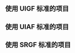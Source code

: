 ## 使用 UIGF 标准的项目
<RelativeProjectPanel>

<RelativeProject
name="genshin wish export"
desc="Easily export the Genshin Impact wish record"
url="https://github.com/biuuu/genshin-wish-export"
logo="https://s1.ax1x.com/2023/09/09/pP6xBef.png"
version="UIGF v3.0"
:thirdparty="[{type: 'github', url: 'https://github.com/biuuu/genshin-wish-export'}]"
preview="https://img.alicdn.com/imgextra/i3/1797064093/O1CN018VkZBw1g6dvTMaX9W_!!1797064093.png"
/>

<RelativeProject
name="Snap Hutao"
desc="实用的开源多功能原神工具箱"
logo="https://img.alicdn.com/imgextra/i4/1797064093/O1CN01oaGvKE1g6dut0pICS_!!1797064093.png"
url="https://hut.ao/"
version="UIGF v3.0"
:thirdparty="[{type: 'github', url: 'https://github.com/DGP-Studio/Snap.Hutao'}]"
preview="https://img.alicdn.com/imgextra/i4/1797064093/O1CN01F0AGTl1g6dvW6j28q_!!1797064093.png"
/>

<RelativeProject
name="寻空"
desc="记录旅途中发生的事"
logo="https://xunkong.cc/images/logo.640.webp"
url="https://xunkong.cc/"
version="UIGF v2.2"
:thirdparty="[{type: 'github', url: 'https://github.com/xunkong/xunkong'}]"
preview="https://file.xunkong.cc/static/repo/xunkong/YanfeiLawyer.webp"
/>

<RelativeProject
name="genshin-gacha-analyzer"
desc="genshin wish history analyzer"
logo="https://s1.ax1x.com/2023/09/09/pP6xyFg.jpg"
url="https://genshin.voderl.cn/"
version="不支持 UIGF 导出"
:thirdparty="[{type: 'github', url: 'https://github.com/voderl/genshin-gacha-analyzer'}]"
preview="https://s1.ax1x.com/2023/09/09/pP6x1eK.png"
/>

<RelativeProject
name="应急食品"
desc="安卓平台下的原神工具客户端"
logo="https://img.alicdn.com/imgextra/i4/1797064093/O1CN01agfnd91g6dvMzibmE_!!1797064093.png"
url="https://gtool.mukapp.top/"
preview="/partnerships/mukapp/preview.webp"
/>

<RelativeProject
name="提瓦特小助手"
desc="专注旅行者服务的微信小程序"
logo="https://img.alicdn.com/imgextra/i1/1797064093/O1CN01wVRiEq1g6dvGG2mmX_!!1797064093.png"
url="https://www.yshelper.com/index.php"
preview="/partnerships/teyvat-preview.png"
/>

<RelativeProject
name="genshin-gacha-export"
desc="原神抽卡记录导出"
logo="https://s1.ax1x.com/2023/09/09/pP6xyFg.jpg"
url="https://github.com/sunfkny/genshin-gacha-export"
version="UIGF v2.2"
:thirdparty="[{type: 'github', url: 'https://github.com/sunfkny/genshin-gacha-export'}]"
preview="https://img.alicdn.com/imgextra/i1/1797064093/O1CN01Or2BBf1g6dvUQwGP9_!!1797064093.png"
/>

<RelativeProject
name="原神披萨助手"
desc="iPadOS / iOS / watchOS / macOS 专用原神小助手"
logo="https://gi.pizzastudio.org/img/ophelper_logo_clipped.png"
url="https://apps.apple.com/app/id1635319193"
version="UIGF v2.2"
:thirdparty="[{type: 'github', url: 'https://github.com/pizza-studio/GenshinPizzaHelper'}]"
preview="https://gi.pizzastudio.org/img/ophelper-uigf-preview.png"
/>

<RelativeProject
name="Sangonomiya"
desc="原神祈愿记录工具"
logo="https://s1.ax1x.com/2023/09/09/pP6x7Y4.png"
url="https://github.com/AuroraZiling/sangonomiya"
version="Archived"
:thirdparty="[{type: 'github', url: 'https://github.com/AuroraZiling/sangonomiya'}]"
preview="https://s1.ax1x.com/2023/09/09/pP6xHfJ.png"
/>

<RelativeProject
name="Starward"
desc="米家游戏启动器"
logo=""
url="https://github.com/Scighost/Starward"
version="UIGF v2.3"
:thirdparty="[{type: 'github', url: 'https://github.com/Scighost/Starward'}]"
preview="https://starward.scighost.com/resource/img/uigf/uigf_zh.webp"
/>

<RelativeProject
name="提瓦特指南"
desc="Game Tool for Genshin Impact Player"
logo="/partnerships/TeyvatGuide/logo.png"
version="UIGF v3.0"
url="https://apps.microsoft.com/store/detail/teyvat-guide/9NLBNNNBNSJN?hl=zh-cn&gl=cn&rtc=1"
:thirdparty="[{type: 'github', url: 'https://github.com/BTMuli/TeyvatGuide'}]"
preview="/partnerships/TeyvatGuide/AppPreview.png"
/>

<RelativeProject
name="派蒙笔记本"
desc="安卓平台下的原神工具"
logo="/partnerships/PaimonsNotebook/logo.webp"
url="https://github.com/QooLianyi/PaimonsNotebook"
version="UIGF v3.0"
:thirdparty="[{type: 'github', url: 'https://github.com/QooLianyi/PaimonsNotebook'}]"
preview="/partnerships/PaimonsNotebook/preview.webp"
/>

</RelativeProjectPanel>

## 使用 UIAF 标准的项目
<RelativeProjectPanel>

<RelativeProject
name="胡桃"
desc="唷，找本堂主有何贵干呀？"
logo="https://img.alicdn.com/imgextra/i4/1797064093/O1CN01oaGvKE1g6dut0pICS_!!1797064093.png"
url="https://hut.ao/"
version="UIAF v1.1"
:thirdparty="[{type: 'github', url: 'https://github.com/DGP-Studio/Snap.Hutao'}]"
preview="https://img.alicdn.com/imgextra/i4/1797064093/O1CN01F0AGTl1g6dvW6j28q_!!1797064093.png"
/>

<RelativeProject
name="寻空"
desc="记录旅途中发生的事"
logo="https://xunkong.cc/images/logo.640.webp"
url="https://xunkong.cc/"
:thirdparty="[{type: 'github', url: 'https://github.com/xunkong/xunkong'}]"
preview="https://file.xunkong.cc/static/repo/xunkong/YanfeiLawyer.webp"
/>

<RelativeProject
name="椰羊 cocogoat"
desc="A toolbox for Genshin Impact 100% running in browser."
logo="https://avatars.githubusercontent.com/u/82107463"
url="https://cocogoat.work/"
:thirdparty="[{type: 'github', url: 'https://github.com/yuehaiTeam/cocogoat'}]"
preview="/partnerships/cocogoat.png"
/>

<RelativeProject
name="YaeAchievement"
desc="更快、更准的原神成就导出工具"
logo="https://raw.githubusercontent.com/HolographicHat/YaeAchievement/master/icon.ico"
url="https://github.com/HolographicHat/YaeAchievement"
:thirdparty="[{type: 'github', url: 'https://github.com/HolographicHat/YaeAchievement'}]"
preview="https://raw.githubusercontent.com/Finchaos/yae-markdown-230119/main/images/4.png"
/>

<RelativeProject
name="提瓦特指南"
desc="A Genshin Tool build with Tauri"
logo="/partnerships/TeyvatGuide/logo.png"
url="https://apps.microsoft.com/store/detail/teyvat-guide/9NLBNNNBNSJN?hl=zh-cn&gl=cn&rtc=1"
version="UIAF v1.1"
:thirdparty="[{type: 'github', url: 'https://github.com/BTMuli/TeyvatGuide'}]"
preview="/partnerships/TeyvatGuide/AppPreview.png"
/>

<RelativeProject
name="派蒙笔记本"
desc="安卓平台下的原神工具"
logo="/partnerships/PaimonsNotebook/logo.webp"
url="https://github.com/QooLianyi/PaimonsNotebook"
version="UIAF v1.1"
:thirdparty="[{type: 'github', url: 'https://github.com/QooLianyi/PaimonsNotebook'}]"
preview="/partnerships/PaimonsNotebook/preview.webp"
/>

</RelativeProjectPanel>

## 使用 SRGF 标准的项目
<RelativeProjectPanel>

<RelativeProject
name="StarRail Gacha Exporter"
desc="一个快捷简便的崩坏：星穹铁道抽卡导出工具"
logo="https://raw.githubusercontent.com/DancingSnow0517/StarRail-gacha/master/imgs/star_rail.png"
url="https://dancingsnow0517.github.io/StarRail-gacha/"
:thirdparty="[{type: 'github', url: 'https://github.com/DancingSnow0517/StarRail-gacha'}]"
preview="https://raw.githubusercontent.com/DancingSnow0517/StarRail-gacha/master/imgs/1.png"
/>

<RelativeProject
name="SRCat"
desc="崩坏：星穹铁道 - 工具箱 / 愿此行，有猫猫一直相伴"
logo="https://raw.githubusercontent.com/BoxCatTeam/SRCat/master/github-assets/images/app_icon.png"
url="https://srcat.boxcat.org/"
:thirdparty="[{type: 'github', url: 'https://github.com/BoxCatTeam/SRCat'}]"
preview="https://raw.githubusercontent.com/BoxCatTeam/SRCat/master/github-assets/images/3.png"
/>

<RelativeProject
name="Asta"
desc="崩坏：星穹铁道 跃迁记录工具"
logo="https://s1.ax1x.com/2023/09/09/pP6xLlR.png"
url="https://github.com/AuroraZiling/star-rail-asta"
preview="https://s1.ax1x.com/2023/09/09/pP6xO61.png"
/>

<RelativeProject
name="Starward"
desc="米家游戏启动器"
logo=""
url="https://github.com/Scighost/Starward"
preview="https://starward.scighost.com/resource/img/uigf/srgf_zh.webp"
/>

<RelativeProject
name="星穹铁道跃迁观测工具"
desc="观测您的每一次跃迁"
logo="/partnerships/starwo/logo.png"
url="https://starwo.dodocotales.cc/"
:thirdparty="[{type: 'github', url: 'https://github.com/TremblingMoeNew/StarRailWarpObserve'}]"
preview="/partnerships/starwo/preview.png"
/>

<RelativeProject
name="星轨工具箱"
desc="被增强后的星穹铁道启动器"
logo="https://cdn.jamsg.cn/release/SRTools/Logo.webp"
url="https://srtools.jamsg.cn"
:thirdparty="[{type: 'github', url: 'https://github.com/JamXi233/SRTools'}]"
preview="https://cdn.jamsg.cn/release/SRTools/Preview.webp"
/>

<RelativeProject
name="咸鱼的崩铁助理"
desc="崩坏：星穹铁道 抽卡分析&充能计算器"
logo="https://raw.githubusercontent.com/xyxyx718/HSRchargingCalculator/main/img/logo.png"
url="https://github.com/xyxyx718/HSRchargingCalculator/blob/main/%E5%92%B8%E9%B1%BC%E7%9A%84%E5%B4%A9%E9%93%81%E5%8A%A9%E7%90%86.md"
:thirdparty="[{type: 'github', url: 'https://github.com/xyxyx718/HSRchargingCalculator'}]"
preview="https://raw.githubusercontent.com/xyxyx718/HSRchargingCalculator/main/img/mp-history.jpg"
/>

<RelativeProject
name="StarRailTools"
desc="保存星铁数据的小工具"
logo=""
url="https://github.com/cntvc/star-rail-tools"
:thirdparty="[{type: 'github', url: 'https://github.com/cntvc/star-rail-tools'}]"
version="SRGF v1.0"
preview="https://raw.githubusercontent.com/cntvc/star-rail-tools/main/docs/image/star_rail_tools_cover.png"
/>

<RelativeProject
name="StarRailToolkit"
desc="崩坏：星穹铁道工具箱"
logo="/partnerships/StarRailToolkit/logo.jpg"
url="https://github.com/LittleNyima/honkai-starrail-toolkit"
:thirdparty="[{type: 'github', url: 'https://github.com/LittleNyima/honkai-starrail-toolkit'}]"
preview="/partnerships/StarRailToolkit/preview.jpg"
/>

<RelativeProject
name="流萤工具箱"
desc="《崩坏：星穹铁道》工具集"
logo="/partnerships/Firefly/logo.png"
url="https://github.com/Natrium0521/Firefly"
:thirdparty="[{type: 'github', url: 'https://github.com/Natrium0521/Firefly'}]"
version="SRGF v1.0"
preview="/partnerships/Firefly/preview.png"
/>

<RelativeProject
name="星穹铁道披萨助手"
desc="iPadOS / iOS / watchOS / macOS 专用星穹铁道小助手"
logo="https://gi.pizzastudio.org/img/hsrhelper_logo_clipped.png"
url="https://apps.apple.com/app/id6448894222"
version="SRGF v1.0"
:thirdparty="[{type: 'github', url: 'https://github.com/pizza-studio/HSRPizzaHelper/'}]"
preview="https://hsr.pizzastudio.org/img/hsrhelper-srgf-preview.png"
/>

</RelativeProjectPanel>
